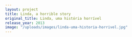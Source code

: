```yaml
---
layout: project
title: Linda, a horrible story
original_title: Linda, uma história horrível
release_year: 2013
image: "/uploads/images/linda-uma-historia-horrivel.jpg"
---
```

